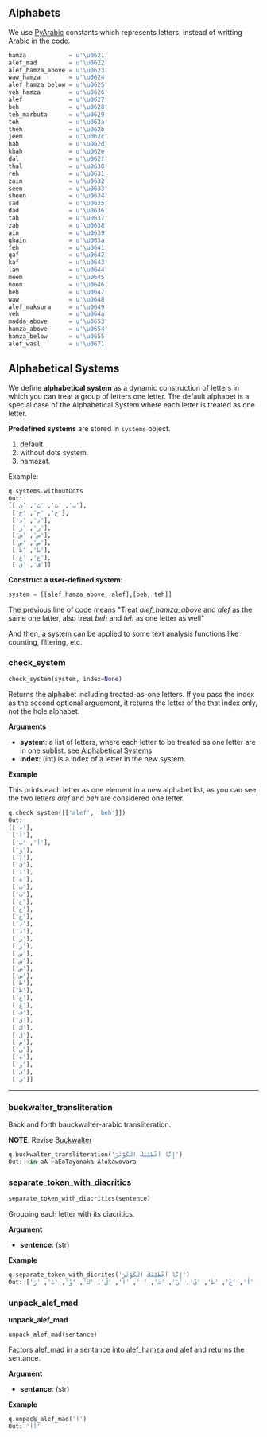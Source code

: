 ## Alphabets
We use [PyArabic](https://pypi.python.org/pypi/PyArabic/0.6.2) constants which
represents letters, instead of writting Arabic in the code.

```python
hamza            = u'\u0621'
alef_mad         = u'\u0622'
alef_hamza_above = u'\u0623'
waw_hamza        = u'\u0624'
alef_hamza_below = u'\u0625'
yeh_hamza        = u'\u0626'
alef             = u'\u0627'
beh              = u'\u0628'
teh_marbuta      = u'\u0629'
teh              = u'\u062a'
theh             = u'\u062b'
jeem             = u'\u062c'
hah              = u'\u062d'
khah             = u'\u062e'
dal              = u'\u062f'
thal             = u'\u0630'
reh              = u'\u0631'
zain             = u'\u0632'
seen             = u'\u0633'
sheen            = u'\u0634'
sad              = u'\u0635'
dad              = u'\u0636'
tah              = u'\u0637'
zah              = u'\u0638'
ain              = u'\u0639'
ghain            = u'\u063a'
feh              = u'\u0641'
qaf              = u'\u0642'
kaf              = u'\u0643'
lam              = u'\u0644'
meem             = u'\u0645'
noon             = u'\u0646'
heh              = u'\u0647'
waw              = u'\u0648'
alef_maksura     = u'\u0649'
yeh              = u'\u064a'
madda_above      = u'\u0653'
hamza_above      = u'\u0654'
hamza_below      = u'\u0655'
alef_wasl        = u'\u0671'
```


## Alphabetical Systems
We define **alphabetical system** as a dynamic construction of letters in which
you can treat a group of letters one letter. The default alphabet is a special
case of the Alphabetical System where each letter is treated as one letter.

**Predefined systems** are stored in `systems` object.

1. default.
2. without dots system.
3. hamazat.

Example:
```python
q.systems.withoutDots
Out: 
[['ب', 'ت', 'ث', 'ن'],
 ['ح', 'خ', 'ج'],
 ['د', 'ذ'],
 ['ر', 'ز'],
 ['س', 'ش'],
 ['ص', 'ض'],
 ['ط', 'ظ'],
 ['ع', 'غ'],
 ['ف', 'ق']]
```


**Construct a user-defined system**:
```python
system = [[alef_hamza_above, alef],[beh, teh]]
```
The previous line of code means "Treat *alef_hamza_above* and *alef*
as the same one latter, also treat *beh* and *teh* as one letter as well"

And then, a system can be applied to some text analysis functions like counting,
filtering, etc.



### check_system
```python
check_system(system, index=None)
```
Returns the alphabet including treated-as-one letters. If you pass the index as
the second optional arguement, it returns the letter of the that index only, not the
hole alphabet.

**Arguments**

- **system**:  a list of letters, where each letter to be treated as one letter
  are in one sublist. see [Alphabetical Systems](#alphabetical-systems)
- **index**: (int) is a index of a letter in the new system.


**Example**

This prints each letter as one element in a new alphabet list, as you can see the
two letters *alef* and *beh* are considered one letter.
```python
q.check_system([['alef', 'beh']])
Out: 
[['ء'],
 ['آ'],
 ['أ', 'ب'],
 ['ؤ'],
 ['إ'],
 ['ئ'],
 ['ا'],
 ['ة'],
 ['ت'],
 ['ث'],
 ['ج'],
 ['ح'],
 ['خ'],
 ['د'],
 ['ذ'],
 ['ر'],
 ['ز'],
 ['س'],
 ['ش'],
 ['ص'],
 ['ض'],
 ['ط'],
 ['ظ'],
 ['ع'],
 ['غ'],
 ['ف'],
 ['ق'],
 ['ك'],
 ['ل'],
 ['م'],
 ['ن'],
 ['ه'],
 ['و'],
 ['ى'],
 ['ي']]

```
--------








### buckwalter_transliteration
Back and forth bauckwalter-arabic transliteration.

**NOTE**: Revise [Buckwalter](https://en.wikipedia.org/wiki/Buckwalter_transliteration)

```python
q.buckwalter_transliteration('إِنَّا أَعْطَيْنَكَ الْكَوْثَرَ')
Out: <in~aA >aEoTayonaka Alokawovara
```



### separate_token_with_diacritics

```python
separate_token_with_diacritics(sentence)
```
Grouping each letter with its diacritics. 

**Argument**

- **sentence**: (str)

**Example**

```python
q.separate_token_with_dicrites('إِنَّا أَعْطَيْنَكَ الْكَوْثَرَ')
Out: ['إِ', 'نَّ', 'ا', ' ', 'أَ', 'عْ', 'طَ', 'يْ', 'نَ', 'كَ', ' ', 'ا', 'لْ', 'كَ', 'وْ', 'ثَ', 'رَ']
```




### unpack_alef_mad
**unpack_alef_mad**
```python
unpack_alef_mad(sentance)
```
Factors alef_mad in a sentance into alef_hamza and alef and returns the sentance.

**Argument**

- **sentance**: (str)



**Example**

```python
q.unpack_alef_mad('آ')
Out: 'أْأَ'
```
